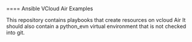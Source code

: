 ==== Ansible VCloud Air Examples

This repository contains playbooks that create resources on vcloud Air
It should also contain a python_evn virtual environment that is not checked into git.


